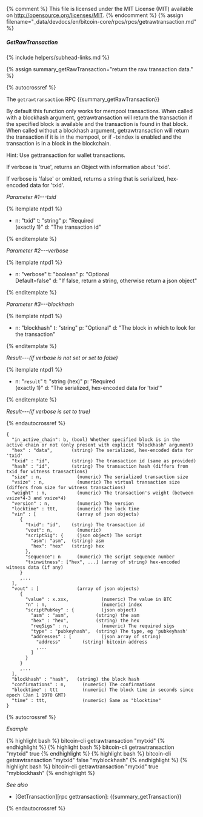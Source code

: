 {% comment %}
This file is licensed under the MIT License (MIT) available on
http://opensource.org/licenses/MIT.
{% endcomment %}
{% assign filename="_data/devdocs/en/bitcoin-core/rpcs/rpcs/getrawtransaction.md" %}

##### GetRawTransaction
{% include helpers/subhead-links.md %}

{% assign summary_getRawTransaction="return the raw transaction data." %}

{% autocrossref %}

The `getrawtransaction` RPC {{summary_getRawTransaction}}

By default this function only works for mempool transactions. When called with a blockhash
argument, getrawtransaction will return the transaction if the specified block is available and
the transaction is found in that block. When called without a blockhash argument, getrawtransaction
will return the transaction if it is in the mempool, or if -txindex is enabled and the transaction
is in a block in the blockchain.

Hint: Use gettransaction for wallet transactions.

If verbose is 'true', returns an Object with information about 'txid'.

If verbose is 'false' or omitted, returns a string that is serialized, hex-encoded data for 'txid'.

*Parameter #1---txid*

{% itemplate ntpd1 %}
- n: "txid"
  t: "string"
  p: "Required<br>(exactly 1)"
  d: "The transaction id"

{% enditemplate %}

*Parameter #2---verbose*

{% itemplate ntpd1 %}
- n: "verbose"
  t: "boolean"
  p: "Optional<br>Default=false"
  d: "If false, return a string, otherwise return a json object"

{% enditemplate %}

*Parameter #3---blockhash*

{% itemplate ntpd1 %}
- n: "blockhash"
  t: "string"
  p: "Optional"
  d: "The block in which to look for the transaction"

{% enditemplate %}

*Result---(if verbose is not set or set to false)*

{% itemplate ntpd1 %}
- n: "`result`"
  t: "string (hex)"
  p: "Required<br>(exactly 1)"
  d: "The serialized, hex-encoded data for 'txid'"

{% enditemplate %}

*Result---(if verbose is set to true)*

{% endautocrossref %}

    {
      "in_active_chain": b, (bool) Whether specified block is in the active chain or not (only present with explicit "blockhash" argument)
      "hex" : "data",       (string) The serialized, hex-encoded data for 'txid'
      "txid" : "id",        (string) The transaction id (same as provided)
      "hash" : "id",        (string) The transaction hash (differs from txid for witness transactions)
      "size" : n,             (numeric) The serialized transaction size
      "vsize" : n,            (numeric) The virtual transaction size (differs from size for witness transactions)
      "weight" : n,           (numeric) The transaction's weight (between vsize*4-3 and vsize*4)
      "version" : n,          (numeric) The version
      "locktime" : ttt,       (numeric) The lock time
      "vin" : [               (array of json objects)
         {
           "txid": "id",    (string) The transaction id
           "vout": n,         (numeric)
           "scriptSig": {     (json object) The script
             "asm": "asm",  (string) asm
             "hex": "hex"   (string) hex
           },
           "sequence": n      (numeric) The script sequence number
           "txinwitness": ["hex", ...] (array of string) hex-encoded witness data (if any)
         }
         ,...
      ],
      "vout" : [              (array of json objects)
         {
           "value" : x.xxx,            (numeric) The value in BTC
           "n" : n,                    (numeric) index
           "scriptPubKey" : {          (json object)
             "asm" : "asm",          (string) the asm
             "hex" : "hex",          (string) the hex
             "reqSigs" : n,            (numeric) The required sigs
             "type" : "pubkeyhash",  (string) The type, eg 'pubkeyhash'
             "addresses" : [           (json array of string)
               "address"        (string) bitcoin address
               ,...
             ]
           }
         }
         ,...
      ],
      "blockhash" : "hash",   (string) the block hash
      "confirmations" : n,      (numeric) The confirmations
      "blocktime" : ttt         (numeric) The block time in seconds since epoch (Jan 1 1970 GMT)
      "time" : ttt,             (numeric) Same as "blocktime"
    }

{% autocrossref %}

*Example*

{% highlight bash %}
bitcoin-cli getrawtransaction "mytxid"
{% endhighlight %}
{% highlight bash %}
bitcoin-cli getrawtransaction "mytxid" true
{% endhighlight %}
{% highlight bash %}
bitcoin-cli getrawtransaction "mytxid" false "myblockhash"
{% endhighlight %}
{% highlight bash %}
bitcoin-cli getrawtransaction "mytxid" true "myblockhash"
{% endhighlight %}

*See also*

* [GetTransaction][rpc gettransaction]: {{summary_getTransaction}}

{% endautocrossref %}
